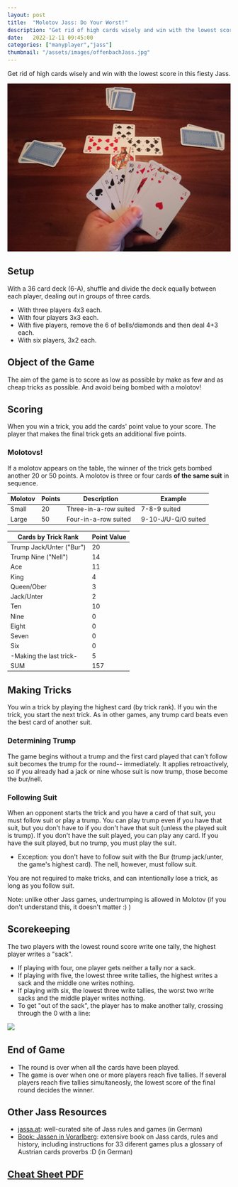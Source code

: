 ```yaml
---
layout: post
title:  "Molotov Jass: Do Your Worst!"
description: "Get rid of high cards wisely and win with the lowest score in this fiesty Jass."
date:   2022-12-11 09:45:00
categories: ["manyplayer","jass"]
thumbnail: "/assets/images/offenbachJass.jpg"
---
```

Get rid of high cards wisely and win with the lowest score in this fiesty Jass.

![](/assets/images/offenbachJass.jpg)

## Setup
With a 36 card deck (6-A), shuffle and divide the deck equally between each player, dealing out in groups of three cards.
- With three players 4x3 each.
- With four players 3x3 each.
- With five players, remove the 6 of bells/diamonds and then deal 4+3 each.
- With six players, 3x2 each.

## Object of the Game
The aim of the game is to score as low as possible by make as few and as cheap tricks as possible. And avoid being bombed with a molotov!

## Scoring
When you win a trick, you add the cards' point value to your score. The player that makes the final trick gets an additional five points.

### Molotovs!
If a molotov appears on the table, the winner of the trick gets bombed another 20 or 50 points. A molotov is three or four cards __of the same suit__ in sequence.

| Molotov | Points | Description                     | Example               |
| ------- | ------ | ------------------------------- | --------------------- |
| Small   | 20     | Three-in-a-row suited | 7-8-9 suited |
| Large   | 50     | Four-in-a-row suited  | 9-10-J/U-Q/O suited        |

| Cards by Trick Rank      | Point Value |
| ------------------------ | ----------- |
| Trump Jack/Unter ("Bur") | 20          |
| Trump Nine ("Nell")      | 14          |
| Ace                      | 11          |
| King                     | 4           |
| Queen/Ober              | 3           |
| Jack/Unter             | 2           |
| Ten                      | 10          |
| Nine                     | 0           |
| Eight                    | 0           |
| Seven                    | 0           |
| Six                      | 0           |
| -Making the last trick-  | 5           |
| SUM                      | 157         |

## Making Tricks
You win a trick by playing the highest card (by trick rank). If you win the trick, you start the next trick. As in other games, any trump card beats even the best card of another suit.

### Determining Trump
The game begins without a trump and the first card played that can't follow suit becomes the trump for the round-- immediately. It applies retroactively, so if you already had a jack or nine whose suit is now trump, those become the bur/nell.

### Following Suit
When an opponent starts the trick and you have a card of that suit, you must follow suit or play a trump. You can play trump even if you have that suit, but you don't have to if you don't have that suit (unless the played suit is trump). If you don't have the suit played, you can play any card. If you have the suit played, but no trump, you must play the suit.
- Exception: you don't have to follow suit with the Bur (trump jack/unter, the game's highest card). The nell, however, must follow suit.

You are not required to make tricks, and can intentionally lose a trick, as long as you follow suit.  

Note: unlike other Jass games, undertrumping is allowed in Molotov (if you don't understand this, it doesn't matter :) )

## Scorekeeping
The two players with the lowest round score write one tally, the highest player writes a "sack".
- If playing with four, one player gets neither a tally nor a sack.
- If playing with five, the lowest three write tallies, the highest writes a sack and the middle one writes nothing.
- If playing with six, the lowest three write tallies, the worst two write sacks and the middle player writes nothing.
- To get "out of the sack", the player has to make another tally, crossing through the 0 with a line:

![](../../assets/images/sack_strich.jpg)

## End of Game
- The round is over when all the cards have been played.  
- The game is over when one or more players reach five tallies. If several players reach five tallies simultaneosly, the lowest score of the final round decides the winner.

## Other Jass Resources

- [jassa.at](https://jassa.at): well-curated site of Jass rules and games (in German)
- [Book: Jassen in Vorarlberg](https://www.jassen.at/): extensive book on Jass cards, rules and history, including instructions for 33 diferent games plus a glossary of Austrian cards proverbs :D (in German)

<h2><a href="/assets/pdf/MolotovJassCheatSheet.pdf" download>Cheat Sheet PDF</a></h2>